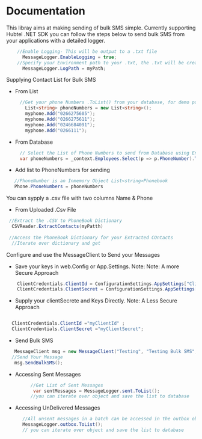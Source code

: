 #  Documentation
This libray aims at making sending of bulk SMS simple. Currently supporting Hubtel .NET SDK you can follow the steps below to send
bulk SMS from your applications with a detailed logger.

```cs
    //Enable Logging- This will be output to a .txt file
      MessageLogger.EnableLogging = true;
    //Specify your Environment path to your .txt, the .txt will be created automatically if it doesnt exist
      MessageLogger.LogPath = myPath;
```
Supplying Contact List for Bulk SMS
* From List
```cs
     //Get your phone Numbers .ToList() from your database, for demo purpose i am building the list
       List<string> phoneNumbers = new List<string>();
       myphone.Add("0266275605");
       myphone.Add("0266275611");
       myphone.Add("0246684091");
       myphone.Add("0266111");
  ``` 
* From Database
 ```cs
      // Select the List of Phone Numbers to send from Database using Entity
      var phoneNumbers = _context.Employees.Select(p => p.PhoneNumber).ToList();
 ```   
 
   * Add list to PhoneNumbers for sending 
  ```cs
     //PhoneNumber is an Inmemory Object List<string>Phonebook
     Phone.PhoneNumbers = phoneNumbers
 ```    

  You can sypply a .csv file with two columns Name & Phone
   * From Uploaded .Csv File
  ```cs
   //Extract the .CSV to PhoneBook Dictionary
    CSVReader.ExtractContacts(myPatth)   
    
   //Access the PhoneBook Dictionary for your Extracted COntacts  
    //Iterate over dictionary and get 
  ```

   Configure and use the MessageClient to Send your Messages
   * Save your keys in web.Config or App.Settings. Note: Note: A more Secure Approach
```cs   
    ClientCredentials.ClientId = ConfigurationSettings.AppSettings["ClientId"];
    ClientCredentials.ClientSecret = ConfigurationSettings.AppSettings["ClientSecret"];
   ```  
   * Supply your clientSecrete and Keys Directly. Note: A Less Secure Approach
  ```cs  
  
    ClientCredentials.ClientId ="myClientId" ;
    ClientCredentials.ClientSecret ="myClientSecret";
 ``` 
   * Send Bulk SMS
 ```cs  
    MessageClient msg = new MessageClient("Testing", "Testing Bulk SMS", true); 
   //Send Your Message
    msg.SendBulkSMS();
  ```   
  * Accessing Sent Messages
```cs
         //Get List of Sent Messages
          var sentMessages = MessageLogger.sent.ToList();
         //you can iterate over object and save the list to database
```   

  * Accessing UnDelivered Messages
 ```cs
       //All unsent messages in a batch can be accessed in the outbox object
       MessageLogger.outbox.ToList();
       // you can iterate over object and save the list to database
 ```    
